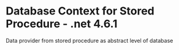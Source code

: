 # Database Context for Stored Procedure - .net 4.6.1
Data provider from stored procedure as abstract level of database 

